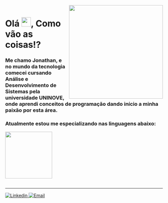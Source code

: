 
<img align="right" src="https://github.com/josepholiveira/josepholiveira/blob/master/images/illustration.png" min-width="300px" max-width="300px" width="300px" align="right"/>

# Olá <img src="https://raw.githubusercontent.com/kaueMarques/kaueMarques/master/hi.gif" width="30px">, Como vão as coisas!?

### Me chamo Jonathan, e no mundo da tecnologia comecei cursando Análise e Desenvolvimento de Sistemas pela universidade UNINOVE, onde aprendi conceitos de programação dando início a minha paixão por esta área.

### Atualmente estou me especializando nas linguagens abaixo:

<div>
  <a href="https://github.com/DVJonathanSouza">
  <img height="150em" src="https://github-readme-stats.vercel.app/api/top-langs/?username=DVJonathanSouza&layout=compact&langs_count=8&theme=dracula"/>
  <div>
    </br>
  
 ---
    
  <a href="https://www.linkedin.com/in/jonathan-souza-1702/">
    <img src="https://img.shields.io/badge/-Linkedin-1C1C1C?style=for-the-badge&logo=Linkedin&logoColor=00FFFF&link=https:https://www.linkedin.com/in/jonathan-souza-1702/" alt="Linkedin">
    </a>
  <a href = "mailto: jonathan.souz.oliveira@outlook.com"><img src="https://img.shields.io/badge/-Email-1C1C1C?style=for-the-badge&logo=gmail&logoColor=00FFFF" target="_blank" alt="Email">
    </a>
